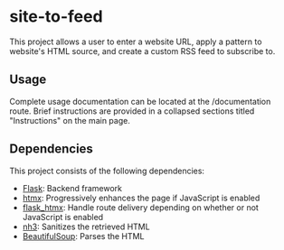# site-to-feed

This project allows a user to enter a website URL, apply a pattern to website's HTML source, and create a custom RSS feed to subscribe to.

## Usage

Complete usage documentation can be located at the /documentation route.
Brief instructions are provided in a collapsed sections titled "Instructions" on the main page.

## Dependencies

This project consists of the following dependencies:

- [Flask](https://flask.palletsprojects.com): Backend framework
- [htmx](https://htmx.org/): Progressively enhances the page if JavaScript is enabled
- [flask_htmx](https://github.com/edmondchuc/flask-htmx): Handle route delivery depending on whether or not JavaScript is enabled
- [nh3](https://github.com/messense/nh3): Sanitizes the retrieved HTML
- [BeautifulSoup](https://www.crummy.com/software/BeautifulSoup/): Parses the HTML
